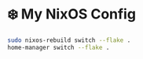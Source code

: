 # ❄️ My NixOS Config

```bash
sudo nixos-rebuild switch --flake .
home-manager switch --flake .
```
